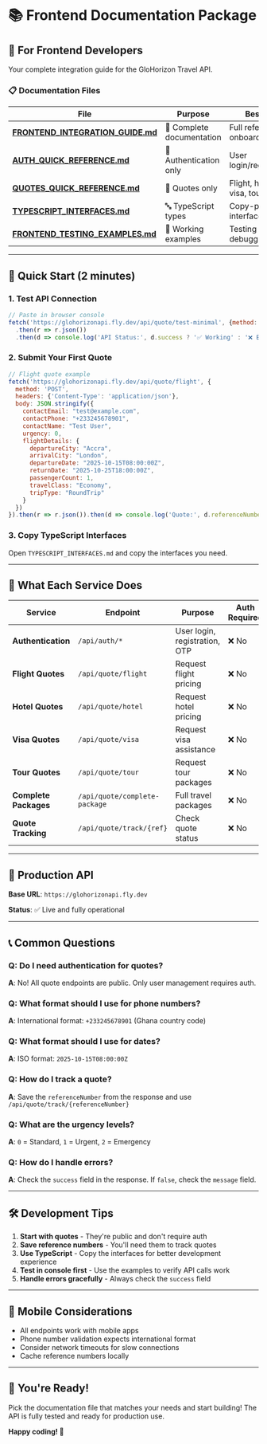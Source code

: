 # 📚 Frontend Documentation Package

## 🎯 For Frontend Developers

Your complete integration guide for the GloHorizon Travel API.

### 📋 Documentation Files

| File | Purpose | Best For |
|------|---------|----------|
| **[FRONTEND_INTEGRATION_GUIDE.md](./FRONTEND_INTEGRATION_GUIDE.md)** | 📖 Complete documentation | Full reference & onboarding |
| **[AUTH_QUICK_REFERENCE.md](./AUTH_QUICK_REFERENCE.md)** | 🔐 Authentication only | User login/registration |
| **[QUOTES_QUICK_REFERENCE.md](./QUOTES_QUICK_REFERENCE.md)** | 💬 Quotes only | Flight, hotel, visa, tour quotes |
| **[TYPESCRIPT_INTERFACES.md](./TYPESCRIPT_INTERFACES.md)** | 🔤 TypeScript types | Copy-paste interfaces |
| **[FRONTEND_TESTING_EXAMPLES.md](./FRONTEND_TESTING_EXAMPLES.md)** | 🧪 Working examples | Testing & debugging |

---

## 🚀 Quick Start (2 minutes)

### 1. Test API Connection
```javascript
// Paste in browser console
fetch('https://glohorizonapi.fly.dev/api/quote/test-minimal', {method: 'POST'})
  .then(r => r.json())
  .then(d => console.log('API Status:', d.success ? '✅ Working' : '❌ Error'));
```

### 2. Submit Your First Quote
```javascript
// Flight quote example
fetch('https://glohorizonapi.fly.dev/api/quote/flight', {
  method: 'POST',
  headers: {'Content-Type': 'application/json'},
  body: JSON.stringify({
    contactEmail: "test@example.com",
    contactPhone: "+233245678901",
    contactName: "Test User",
    urgency: 0,
    flightDetails: {
      departureCity: "Accra",
      arrivalCity: "London",
      departureDate: "2025-10-15T08:00:00Z",
      returnDate: "2025-10-25T18:00:00Z",
      passengerCount: 1,
      travelClass: "Economy",
      tripType: "RoundTrip"
    }
  })
}).then(r => r.json()).then(d => console.log('Quote:', d.referenceNumber));
```

### 3. Copy TypeScript Interfaces
Open `TYPESCRIPT_INTERFACES.md` and copy the interfaces you need.

---

## 🎯 What Each Service Does

| Service | Endpoint | Purpose | Auth Required |
|---------|----------|---------|---------------|
| **Authentication** | `/api/auth/*` | User login, registration, OTP | ❌ No |
| **Flight Quotes** | `/api/quote/flight` | Request flight pricing | ❌ No |
| **Hotel Quotes** | `/api/quote/hotel` | Request hotel pricing | ❌ No |
| **Visa Quotes** | `/api/quote/visa` | Request visa assistance | ❌ No |
| **Tour Quotes** | `/api/quote/tour` | Request tour packages | ❌ No |
| **Complete Packages** | `/api/quote/complete-package` | Full travel packages | ❌ No |
| **Quote Tracking** | `/api/quote/track/{ref}` | Check quote status | ❌ No |

---

## 🔗 Production API

**Base URL**: `https://glohorizonapi.fly.dev`

**Status**: ✅ Live and fully operational

---

## 📞 Common Questions

### Q: Do I need authentication for quotes?
**A**: No! All quote endpoints are public. Only user management requires auth.

### Q: What format should I use for phone numbers?
**A**: International format: `+233245678901` (Ghana country code)

### Q: What format should I use for dates?
**A**: ISO format: `2025-10-15T08:00:00Z`

### Q: How do I track a quote?
**A**: Save the `referenceNumber` from the response and use `/api/quote/track/{referenceNumber}`

### Q: What are the urgency levels?
**A**: `0` = Standard, `1` = Urgent, `2` = Emergency

### Q: How do I handle errors?
**A**: Check the `success` field in the response. If `false`, check the `message` field.

---

## 🛠️ Development Tips

1. **Start with quotes** - They're public and don't require auth
2. **Save reference numbers** - You'll need them to track quotes
3. **Use TypeScript** - Copy the interfaces for better development experience
4. **Test in console first** - Use the examples to verify API calls work
5. **Handle errors gracefully** - Always check the `success` field

---

## 📱 Mobile Considerations

- All endpoints work with mobile apps
- Phone number validation expects international format
- Consider network timeouts for slow connections
- Cache reference numbers locally

---

## 🎉 You're Ready!

Pick the documentation file that matches your needs and start building! The API is fully tested and ready for production use.

**Happy coding! 🚀**